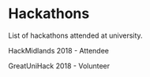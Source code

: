 # Hackathons
List of hackathons attended at university.

HackMidlands 2018 - Attendee

GreatUniHack 2018 - Volunteer
